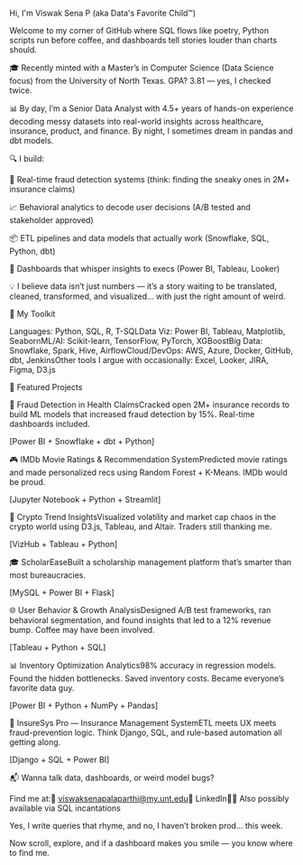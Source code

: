 Hi, I'm Viswak Sena P (aka Data's Favorite Child™)

Welcome to my corner of GitHub where SQL flows like poetry, Python scripts run before coffee, and dashboards tell stories louder than charts should.

🎓 Recently minted with a Master’s in Computer Science (Data Science focus) from the University of North Texas. GPA? 3.81 — yes, I checked twice.

📊 By day, I’m a Senior Data Analyst with 4.5+ years of hands-on experience decoding messy datasets into real-world insights across healthcare, insurance, product, and finance. By night, I sometimes dream in pandas and dbt models.

🔍 I build:

🔐 Real-time fraud detection systems (think: finding the sneaky ones in 2M+ insurance claims)

📈 Behavioral analytics to decode user decisions (A/B tested and stakeholder approved)

📦 ETL pipelines and data models that actually work (Snowflake, SQL, Python, dbt)

🎨 Dashboards that whisper insights to execs (Power BI, Tableau, Looker)

💡 I believe data isn’t just numbers — it’s a story waiting to be translated, cleaned, transformed, and visualized… with just the right amount of weird.

🔧 My Toolkit

Languages: Python, SQL, R, T-SQLData Viz: Power BI, Tableau, Matplotlib, SeabornML/AI: Scikit-learn, TensorFlow, PyTorch, XGBoostBig Data: Snowflake, Spark, Hive, AirflowCloud/DevOps: AWS, Azure, Docker, GitHub, dbt, JenkinsOther tools I argue with occasionally: Excel, Looker, JIRA, Figma, D3.js

📂 Featured Projects

🚨 Fraud Detection in Health ClaimsCracked open 2M+ insurance records to build ML models that increased fraud detection by 15%. Real-time dashboards included.

[Power BI + Snowflake + dbt + Python]

🎮 IMDb Movie Ratings & Recommendation SystemPredicted movie ratings and made personalized recs using Random Forest + K-Means. IMDb would be proud.

[Jupyter Notebook + Python + Streamlit]

💸 Crypto Trend InsightsVisualized volatility and market cap chaos in the crypto world using D3.js, Tableau, and Altair. Traders still thanking me.

[VizHub + Tableau + Python]

🎓 ScholarEaseBuilt a scholarship management platform that’s smarter than most bureaucracies.

[MySQL + Power BI + Flask]

🌐 User Behavior & Growth AnalysisDesigned A/B test frameworks, ran behavioral segmentation, and found insights that led to a 12% revenue bump. Coffee may have been involved.

[Tableau + Python + SQL]

📊 Inventory Optimization Analytics98% accuracy in regression models. Found the hidden bottlenecks. Saved inventory costs. Became everyone’s favorite data guy.

[Power BI + Python + NumPy + Pandas]

💼 InsureSys Pro — Insurance Management SystemETL meets UX meets fraud-prevention logic. Think Django, SQL, and rule-based automation all getting along.

[Django + SQL + Power BI]

📬 Wanna talk data, dashboards, or weird model bugs?

Find me at:📧 viswaksenapalaparthi@my.unt.edu🔗 LinkedIn🧙‍♂️ Also possibly available via SQL incantations

Yes, I write queries that rhyme, and no, I haven’t broken prod… this week.

Now scroll, explore, and if a dashboard makes you smile — you know where to find me.

